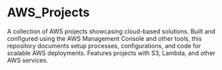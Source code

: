 # AWS_Projects
A collection of AWS projects showcasing cloud-based solutions. Built and configured using the AWS Management Console and other tools, this repository documents setup processes, configurations, and code for scalable AWS deployments. Features projects with S3, Lambda, and other AWS services.
